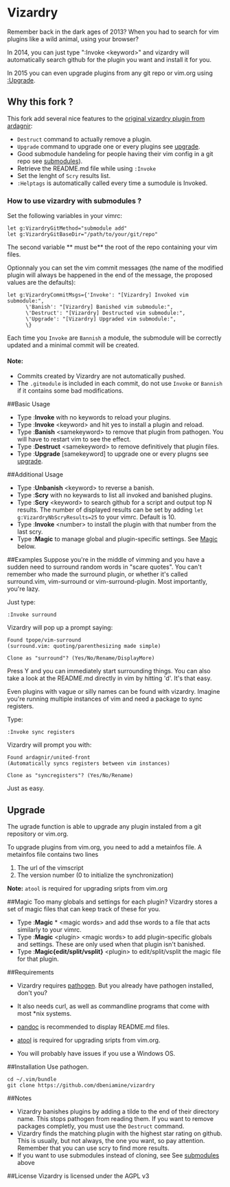 Vizardry
============

Remember back in the dark ages of 2013? When you had to search for vim plugins like a wild animal, using your browser?

In 2014, you can just type ":Invoke &lt;keyword&gt;" and vizardry will automatically search github for the plugin you want and install it for you.

In 2015 you can even upgrade plugins from any git repo or vim.org using [:Upgrade](https://github.com/dbeniamine/vizardry#upgrade).


## <a name="Fork">Why this fork ?</a>

This fork add several nice features to the [original vizardry plugin from ardagnir](https://github.com/ardagnir/vizardry):

+ `Destruct` command to actually remove a plugin.
+ `Upgrade` command to upgrade one or every plugins see [upgrade](https://github.com/dbeniamine/vizardry#upgrade).
+ Good submodule handeling for people having their vim config in a git repo
see [submodules](https://github.com/dbeniamine/vizardry#submodules)).
+ Retrieve the README.md file while using `:Invoke`
+ Set the lenght of `Scry` results list.
+ `:Helptags` is automatically called every time a sumodule is Invoked.

### <a name="submodules">How to use vizardry with submodules ?</a>

Set the following variables in your vimrc:

    let g:VizardryGitMethod="submodule add"
    let g:VizardryGitBaseDir="/path/to/your/git/repo"

The second variable ** must be** the root of the repo containing your vim
files.

Optionnaly you can set the vim commit messages (the name of the modified
plugin will always be happened in the end of the message, the proposed values
are the defaults):

    let g:VizardryCommitMsgs={'Invoke': "[Vizardry] Invoked vim submodule:",
          \'Banish': "[Vizardry] Banished vim submodule:",
          \'Destruct': "[Vizardry] Destructed vim submodule:",
          \'Upgrade': "[Vizardry] Upgraded vim submodule:",
          \}

Each time you `Invoke` are `Bannish` a module, the submodule will be correctly
updated and a minimal commit will be created.

#### Note:

+ Commits created by Vizardry are not automatically pushed.
+ The `.gitmodule` is included in each commit, do not use `Invoke` or `Bannish` if it contains some bad modifications.

##Basic Usage
- Type :<b>Invoke</b> with no keywords to reload your plugins.
- Type :<b>Invoke</b> &lt;keyword&gt; and hit yes to install a plugin and reload.
- Type :<b>Banish</b> &lt;samekeyword&gt; to remove that plugin from pathogen. You will have to restart vim to see the effect.
- Type :<b>Destruct</b> &lt;samekeyword&gt; to remove definitively that plugin files.
- Type :<b>Upgrade</b>  \[samekeyword\] to upgrade one or every plugns see [upgrade](https://github.com/dbeniamine/vizardry#upgrade).

##Additional Usage
- Type :<b>Unbanish</b> &lt;keyword&gt; to reverse a banish.
- Type :<b>Scry</b> with no keywards to list all invoked and banished plugins.
- Type :<b>Scry</b> &lt;keyword&gt; to search github for a script and output 
top N results. The number of displayed results can be set by adding `let g:VizardryNbScryResults=25` to your vimrc. Default is 10.
- Type :<b>Invoke</b> &lt;number&gt; to install the plugin with that number from the last scry.
- Type :<b>Magic</b> to manage global and plugin-specific settings. See [Magic](https://github.com/dbeniamine/vizardry#magic) below.


##Examples
Suppose you're in the middle of vimming and you have a sudden need to surround random words in "scare quotes". You can't remember who made the surround plugin, or whether it's called surround.vim, vim-surround or vim-surround-plugin. Most importantly, you're lazy.

Just type:

    :Invoke surround

Vizardry will pop up a prompt saying:

    Found tpope/vim-surround
    (surround.vim: quoting/parenthesizing made simple)

    Clone as "surround"? (Yes/No/Rename/DisplayMore)

Press Y and you can immediately start surrounding things.  You can also take a
look at the README.md directly in vim by hitting 'd'.  It's that easy.


Even plugins with vague or silly names can be found with vizardry. Imagine you're running multiple instances of vim and need a package to sync registers.

Type:

    :Invoke sync registers

Vizardry will prompt you with:

    Found ardagnir/united-front
    (Automatically syncs registers between vim instances)

    Clone as "syncregisters"? (Yes/No/Rename)

Just as easy.

## Upgrade

The ugrade function is able to upgrade any plugin instaled from a git
repository or vim.org.

To upgrade plugins from vim.org, you need to add a metainfos file.
A metainfos file contains two lines
1. The url of the vimscript
2. The version number (0 to initialize the synchronization)

**Note:** `atool` is required for upgrading sripts from vim.org

##Magic
  Too many globals and settings for each plugin? Vizardry stores a set of magic files that can keep track of these for you.

- Type :<b>Magic</b> * &lt;magic words&gt; and add thse words to a file that acts similarly to your vimrc.
- Type :<b>Magic</b> &lt;plugin&gt; &lt;magic words&gt; to add plugin-specific globals and settings. These are only used when that plugin isn't banished.
- Type :<b>Magic{edit/split/vsplit}</b> &lt;plugin&gt; to edit/split/vsplit the magic file for that plugin.


##Requirements
- Vizardry requires [pathogen](https://github.com/tpope/vim-pathogen). But you already have pathogen installed, don't you?

- It also needs curl, as well as commandline programs that come with most \*nix systems.

+ [pandoc](http://pandoc.org/) is recommended to display README.md files.

+ [atool](http://freecode.com/projects/atool) is required for upgrading sripts from vim.org.

- You will probably have issues if you use a Windows OS.

##Installation
Use pathogen.

    cd ~/.vim/bundle
    git clone https://github.com/dbeniamine/vizardry

##Notes
- Vizardry banishes plugins by adding a tilde to the end of their directory
  name. This stops pathogen from reading them. If you want to remove packages
  completly, you must use the `Destruct` command.
- Vizardry finds the matching plugin with the highest star rating on github. This is usually, but not always, the one you want, so pay attention. Remember that you can use scry to find more results.
- If you want to use submodules instead of cloning, see See [submodules](https://github.com/dbeniamine/vizardry#submodules) above

##License
Vizardry is licensed under the AGPL v3

